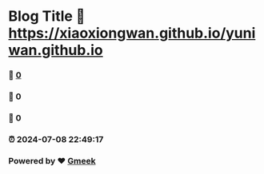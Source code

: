 # Blog Title :link: https://xiaoxiongwan.github.io/yuniwan.github.io 
### :page_facing_up: [0](https://xiaoxiongwan.github.io/yuniwan.github.io/tag.html) 
### :speech_balloon: 0 
### :hibiscus: 0 
### :alarm_clock: 2024-07-08 22:49:17 
### Powered by :heart: [Gmeek](https://github.com/Meekdai/Gmeek)
